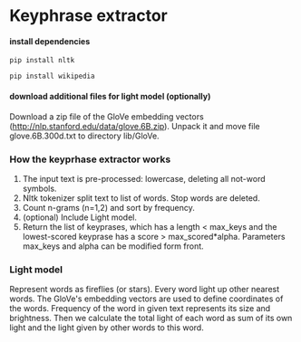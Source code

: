 # Keyphrase extractor

#### install dependencies

```pip install nltk```

```pip install wikipedia```

#### download additional files for light model (optionally)

Download a zip file of the GloVe embedding vectors (http://nlp.stanford.edu/data/glove.6B.zip). Unpack it and move file glove.6B.300d.txt to directory lib/GloVe. 

### How the keyprhase extractor works
1. The input text is pre-processed: lowercase, deleting all not-word symbols.
2. Nltk tokenizer split text to list of words. Stop words are deleted.
3. Count n-grams (n=1,2) and sort by frequency.
4. (optional) Include Light model.
5. Return the list of keyprases, which has a length < max_keys and the lowest-scored keyprase has a score > max_scored*alpha. Parameters max_keys and alpha can be modified form front.
  
### Light model 
Represent words as fireflies (or stars). Every word light up other nearest words. The GloVe's embedding vectors are used to define coordinates of the words. Frequency of the word in given text represents its size and brightness. Then we calculate the total light of each word as sum of its own light and the light given by other words to this word.  